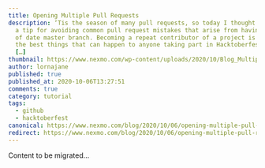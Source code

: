 ```yaml
---
title: Opening Multiple Pull Requests
description: ‘Tis the season of many pull requests, so today I thought I’d share
  a tip for avoiding common pull request mistakes that arise from having an out
  of date master branch. Becoming a repeat contributor of a project is one of
  the best things that can happen to anyone taking part in Hacktoberfest – but
  […]
thumbnail: https://www.nexmo.com/wp-content/uploads/2020/10/Blog_Multiple-Pull-Requests_1200x600.png
author: lornajane
published: true
published_at: 2020-10-06T13:27:51
comments: true
category: tutorial
tags:
  - github
  - hacktoberfest
canonical: https://www.nexmo.com/blog/2020/10/06/opening-multiple-pull-requests-dr
redirect: https://www.nexmo.com/blog/2020/10/06/opening-multiple-pull-requests-dr
---
```

Content to be migrated...
